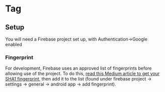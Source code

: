 # Tag

## Setup

You will need a Firebase project set up, with Authentication->Google enabled

### Fingerprint

For development, Firebase uses an approved list of fingerprints before allowing use
of the project. To do this, [read this Medium article to get your SHA1 fingerprint](https://medium.com/pen-bold-kiln-press/sha-1-android-studio-ec02fb893e72),
then add it to the list (found under firebase project -> settings -> general -> android app -> add fingerprint).